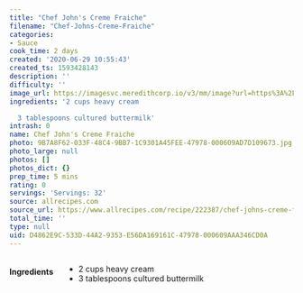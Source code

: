 ```yaml
---
title: "Chef John's Creme Fraiche"
filename: "Chef-Johns-Creme-Fraiche"
categories:
- Sauce
cook_time: 2 days
created: '2020-06-29 10:55:43'
created_ts: 1593428143
description: ''
difficulty: ''
image_url: https://imagesvc.meredithcorp.io/v3/mm/image?url=https%3A%2F%2Fimages.media-allrecipes.com%2Fuserphotos%2F4226774.jpg&w=568&h=380&c=sc&poi=face&q=85
ingredients: '2 cups heavy cream

  3 tablespoons cultured buttermilk'
intrash: 0
name: Chef John's Creme Fraiche
photo: 9B7A8F62-033F-48C4-9BB7-1C9301A45FEE-47978-000609AD7D109673.jpg
photo_large: null
photos: []
photos_dict: {}
prep_time: 5 mins
rating: 0
servings: 'Servings: 32'
source: allrecipes.com
source_url: https://www.allrecipes.com/recipe/222387/chef-johns-creme-fraiche/
total_time: ''
type: null
uid: D4862E9C-533D-44A2-9353-E56DA169161C-47978-000609AAA346CD0A
---
```

<div class="large-8 medium-7 columns" id="writeup">	</div><!-- #writeup -->
</div><!-- #row-one -->
<div class="row" id="row-two">	<div class="medium-4 small-5 columns"><h4 id="ingredients">Ingredients</h4><div class="box box-ingredients content"><ul>
<li>2 cups heavy cream</li>
<li>3 tablespoons cultured buttermilk</li>
</ul>
</div>	</div>	<div class="medium-6 small-7 columns">	</div>